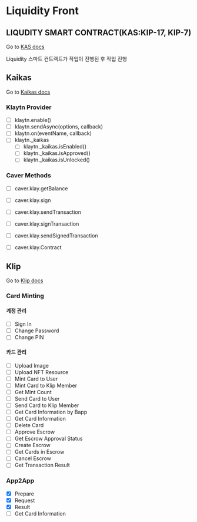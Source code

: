 # Liquidity Front

## LIQUDITY SMART CONTRACT(KAS:KIP-17, KIP-7)

Go to [KAS docs](https://docs.klaytnapi.com/)

Liquidity 스마트 컨트랙트가 작업이 진행된 후 작업 진행

## Kaikas

Go to [Kaikas docs](https://docs.kaikas.io/)

### Klaytn Provider

- [ ] klaytn.enable()
- [ ] klaytn.sendAsync(options, callback)
- [ ] klaytn.on(eventName, callback)
- [ ] klaytn._kaikas
    - [ ] klaytn._kaikas.isEnabled()
    - [ ] klaytn._kaikas.isApproved()
    - [ ] klaytn._kaikas.isUnlocked()

### Caver Methods

- [ ] caver.klay.getBalance
- [ ] caver.klay.sign
- [ ] caver.klay.sendTransaction
- [ ] caver.klay.signTransaction
- [ ] caver.klay.sendSignedTransaction
- [ ] caver.klay.Contract


## Klip

Go to [Klip docs](https://docs.klipwallet.com/)

### Card Minting

#### 계정 관리
- [ ] Sign In
- [ ] Change Password
- [ ] Change PIN

#### 카드 관리
- [ ] Upload Image
- [ ] Upload NFT Resource
- [ ] Mint Card to User
- [ ] Mint Card to Klip Member
- [ ] Get Mint Count
- [ ] Send Card to User
- [ ] Send Card to Klip Member
- [ ] Get Card Information by Bapp
- [ ] Get Card Information
- [ ] Delete Card
- [ ] Approve Escrow
- [ ] Get Escrow Approval Status
- [ ] Create Escrow
- [ ] Get Cards in Escrow
- [ ] Cancel Escrow
- [ ] Get Transaction Result

### App2App
- [x] Prepare
- [x] Request
- [x] Result
- [ ] Get Card Information